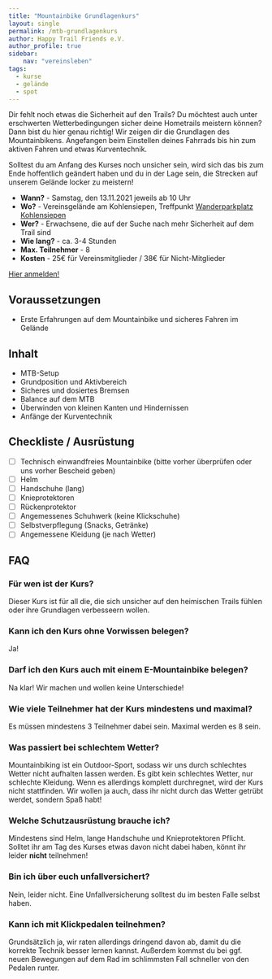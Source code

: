 ```yaml
---
title: "Mountainbike Grundlagenkurs"
layout: single
permalink: /mtb-grundlagenkurs
author: Happy Trail Friends e.V.
author_profile: true
sidebar:
    nav: "vereinsleben"
tags:
  - kurse
  - gelände
  - spot
---
```


Dir fehlt noch etwas die Sicherheit auf den Trails? Du möchtest auch unter erschwerten Wetterbedingungen sicher deine Hometrails meistern können? Dann bist du hier genau richtig!
Wir zeigen dir die Grundlagen des Mountainbikens. Angefangen beim Einstellen deines Fahrrads bis hin zum aktiven Fahren und etwas Kurventechnik.

Solltest du am Anfang des Kurses noch unsicher sein, wird sich das bis zum Ende hoffentlich geändert haben und du in der Lage sein, die Strecken auf unserem Gelände locker zu meistern!

* **Wann?** - Samstag, den 13.11.2021 jeweils ab 10 Uhr
* **Wo?** - Vereinsgelände am Kohlensiepen, Treffpunkt [Wanderparkplatz Kohlensiepen](https://goo.gl/maps/pdgP25FJnvatZQ7f9)
* **Wer?** - Erwachsene, die auf der Suche nach mehr Sicherheit auf dem Trail sind
* **Wie lang?** - ca. 3-4 Stunden
* **Max. Teilnehmer** - 8
* **Kosten** - 25€ für Vereinsmitglieder / 38€ für Nicht-Mitglieder

<a href="https://one.campai.com/f/0gpV3VrkYQZU" class="btn btn--primary">Hier anmelden!</a>

## Voraussetzungen
* Erste Erfahrungen auf dem Mountainbike und sicheres Fahren im Gelände

## Inhalt
* MTB-Setup
* Grundposition und Aktivbereich
* Sicheres und dosiertes Bremsen
* Balance auf dem MTB
* Überwinden von kleinen Kanten und Hindernissen
* Anfänge der Kurventechnik

## Checkliste / Ausrüstung
* [ ] Technisch einwandfreies Mountainbike (bitte vorher überprüfen oder uns vorher Bescheid geben)
* [ ] Helm
* [ ] Handschuhe (lang)
* [ ] Knieprotektoren
* [ ] Rückenprotektor
* [ ] Angemessenes Schuhwerk (keine Klickschuhe)
* [ ] Selbstverpflegung (Snacks, Getränke)
* [ ] Angemessene Kleidung (je nach Wetter)

## FAQ
### Für wen ist der Kurs?
Dieser Kurs ist für all die, die sich unsicher auf den heimischen Trails fühlen oder ihre Grundlagen verbesseern wollen.

### Kann ich den Kurs ohne Vorwissen belegen?
Ja!

### Darf ich den Kurs auch mit einem E-Mountainbike belegen?
Na klar! Wir machen und wollen keine Unterschiede!

### Wie viele Teilnehmer hat der Kurs mindestens und maximal?
Es müssen mindestens 3 Teilnehmer dabei sein. Maximal werden es 8 sein.

### Was passiert bei schlechtem Wetter?
Mountainbiking ist ein Outdoor-Sport, sodass wir uns durch schlechtes Wetter nicht aufhalten lassen werden. Es gibt kein schlechtes Wetter, nur schlechte Kleidung.
Wenn es allerdings komplett durchregnet, wird der Kurs nicht stattfinden. Wir wollen ja auch, dass ihr nicht durch das Wetter getrübt werdet, sondern Spaß habt!

### Welche Schutzausrüstung brauche ich?
Mindestens sind Helm, lange Handschuhe und Knieprotektoren Pflicht. Solltet ihr am Tag des Kurses etwas davon nicht dabei haben, könnt ihr leider **nicht** teilnehmen!

### Bin ich über euch unfallversichert?
Nein, leider nicht. Eine Unfallversicherung solltest du im besten Falle selbst haben.

### Kann ich mit Klickpedalen teilnehmen?
Grundsätzlich ja, wir raten allerdings dringend davon ab, damit du die korrekte Technik besser lernen kannst. Außerdem kommst du bei ggf. neuen Bewegungen auf dem Rad im schlimmsten Fall schneller von den Pedalen runter.